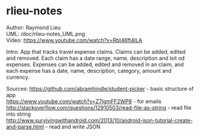 # rlieu-notes
Author: Raymond Lieu  
UML: /doc/rlieu-notes_UML.png  
Video: https://www.youtube.com/watch?v=Rbt46ft4lLA

Intro:
App that tracks travel expense claims. Claims can be
added, edited and removed. Each claim has a date range, name, 
description and lsit od expenses. Expenses can be added, edited and 
removed in an claim, and each expense has a date, name, description, 
category, amount and currency.

Sources:
https://github.com/abramhindle/student-picker - basic structure of app  
https://www.youtube.com/watch?v=Z7lgmFF2WP8 - for emails  
http://stackoverflow.com/questions/12910503/read-file-as-string - read file into string  
http://www.survivingwithandroid.com/2013/10/android-json-tutorial-create-and-parse.html - read and write JSON  
